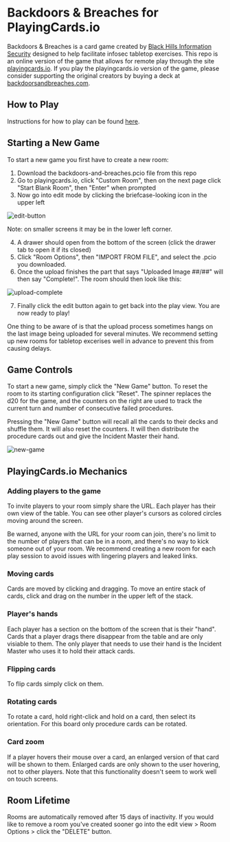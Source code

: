 # Backdoors & Breaches for PlayingCards.io

Backdoors & Breaches is a card game created by [Black Hills Information Security](https://www.blackhillsinfosec.com) designed to help facilitate infosec tabletop exercises. This repo is an online version of the game that allows for remote play through the site [playingcards.io](https://www.playingcards.io). If you play the playingcards.io version of the game, please consider supporting the original creators by buying a deck at [backdoorsandbreaches.com](https://www.backdoorsandbreaches.com).

## How to Play

Instructions for how to play can be found [here](https://www.blackhillsinfosec.com/wp-content/uploads/2020/05/BB-Visual-Guide-PRINT.pdf).

## Starting a New Game

To start a new game you first have to create a new room:
1. Download the backdoors-and-breaches.pcio file from this repo
2. Go to playingcards.io, click "Custom Room", then on the next page click "Start Blank Room", then "Enter" when prompted
3. Now go into edit mode by clicking the briefcase-looking icon in the upper left

![edit-button](https://user-images.githubusercontent.com/5123416/109735324-3206b080-7b88-11eb-8253-a59fd5593b3a.png)

Note: on smaller screens it may be in the lower left corner.

4. A drawer should open from the bottom of the screen (click the drawer tab to open it if its closed)
5. Click "Room Options", then "IMPORT FROM FILE", and select the .pcio you downloaded.
6. Once the upload finishes the part that says "Uploaded Image ##/##" will then say "Complete!". The room should then look like this:

![upload-complete](https://user-images.githubusercontent.com/5123416/109736639-4e0b5180-7b8a-11eb-8242-0966108a429e.png)

7. Finally click the edit button again to get back into the play view. You are now ready to play!

One thing to be aware of is that the upload process sometimes hangs on the last image being uploaded for several minutes. We recommend setting up new rooms for tabletop excerises well in advance to prevent this from causing delays.

## Game Controls

To start a new game, simply click the "New Game" button. To reset the room to its starting configuration click "Reset". The spinner replaces the d20 for the game, and the counters on the right are used to track the current turn and number of consecutive failed procedures.

Pressing the "New Game" button will recall all the cards to their decks and shuffle them. It will also reset the counters. It will then distribute the procedure cards out and give the Incident Master their hand.

![new-game](https://user-images.githubusercontent.com/5123416/109738339-439e8700-7b8d-11eb-8969-a0596e86c019.gif)

## PlayingCards.io Mechanics

### Adding players to the game

To invite players to your room simply share the URL. Each player has their own view of the table. You can see other player's cursors as colored circles moving around the screen.

Be warned, anyone with the URL for your room can join, there's no limit to the number of players that can be in a room, and there's no way to kick someone out of your room. We recommend creating a new room for each play session to avoid issues with lingering players and leaked links.

### Moving cards

Cards are moved by clicking and dragging. To move an entire stack of cards, click and drag on the number in the upper left of the stack.

### Player's hands

Each player has a section on the bottom of the screen that is their "hand". Cards that a player drags there disappear from the table and are only visiable to them. The only player that needs to use their hand is the Incident Master who uses it to hold their attack cards.

### Flipping cards

To flip cards simply click on them.

### Rotating cards

To rotate a card, hold right-click and hold on a card, then select its orientation. For this board only procedure cards can be rotated.

### Card zoom

If a player hovers their mouse over a card, an enlarged version of that card will be shown to them. Enlarged cards are only shown to the user hovering, not to other players. Note that this functionality doesn't seem to work well on touch screens.

## Room Lifetime

Rooms are automatically removed after 15 days of inactivity. If you would like to remove a room you've created sooner go into the edit view > Room Options > click the "DELETE" button.

